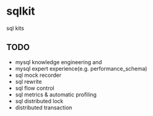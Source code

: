 # sqlkit

sql kits

## TODO

- mysql knowledge engineering and
- mysql expert experience(e.g. performance_schema)
- sql mock recorder
- sql rewrite
- sql flow control
- sql metrics & automatic profiling
- sql distributed lock
- distributed transaction
